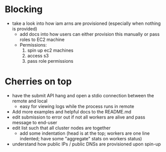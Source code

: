 # Blocking
- take a look into how iam arns are provisioned (especially when nothing is provided)
  - add docs into how users can either provision this manually or pass roles to EC2 machine
  - Permissions:
    1. spin up ec2 machines
    2. access s3
    3. pass role permissions

# Cherries on top
- have the submit API hang and open a stdio connection between the remote and local
  - easy for viewing logs while the process runs in remote
- Add more examples and helpful docs to the README.md
- edit submission to error out if not all workers are alive and pass message to end-user
- edit list such that all cluster nodes are together
  - add some indentation (head is at the top; workers are one line indented; have some "aggregate" stats on workers status)
- understand how public IPs / public DNSs are provisioned upon spin-up
